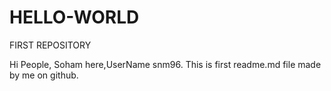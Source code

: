 # HELLO-WORLD
FIRST REPOSITORY

Hi People,
Soham here,UserName snm96.
This is first readme.md file made by me on github.
